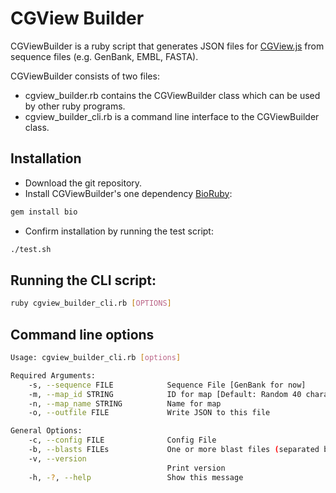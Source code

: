 # CGView Builder

CGViewBuilder is a ruby script that generates JSON files for
[CGView.js](http://cgview.ca) from sequence files (e.g. GenBank, EMBL, FASTA).

CGViewBuilder consists of two files:

- cgview_builder.rb contains the CGViewBuilder class which can be used by other ruby programs.
- cgview_builder_cli.rb is a command line interface to the CGViewBuilder class.

## Installation

- Download the git repository.
- Install CGViewBuilder's one dependency [BioRuby](http://bioruby.org):
```bash
gem install bio
```
- Confirm installation by running the test script:
```bash
./test.sh
```


## Running the CLI script:

```bash
ruby cgview_builder_cli.rb [OPTIONS]
```

## Command line options

```bash
Usage: cgview_builder_cli.rb [options]

Required Arguments:
    -s, --sequence FILE            Sequence File [GenBank for now]
    -m, --map_id STRING            ID for map [Default: Random 40 character hex string]
    -n, --map_name STRING          Name for map
    -o, --outfile FILE             Write JSON to this file

General Options:
    -c, --config FILE              Config File
    -b, --blasts FILEs             One or more blast files (separated by ,)
    -v, --version
                                   Print version
    -h, -?, --help                 Show this message
```


